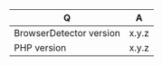 | Q                       | A
| ------------------------| ---------------
| BrowserDetector version | x.y.z
| PHP version             | x.y.z


<!--
- Please fill in this template according to your issue.
- Please keep the table shown above at the top of your issue.
- Please post code as text (using proper markup). Do not post screenshots of code.
- Replace this comment by the description of your issue.
-->
